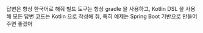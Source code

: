 답변은 항상 한국어로 해줘 빌드 도구는 항상 gradle 을 사용하고, Kotlin DSL 을 사용해 모든 답변 코드는 Kotlin 으로 작성해 줘, 특히 예제는 Spring Boot 기반으로 만들어 주면 좋겠어
